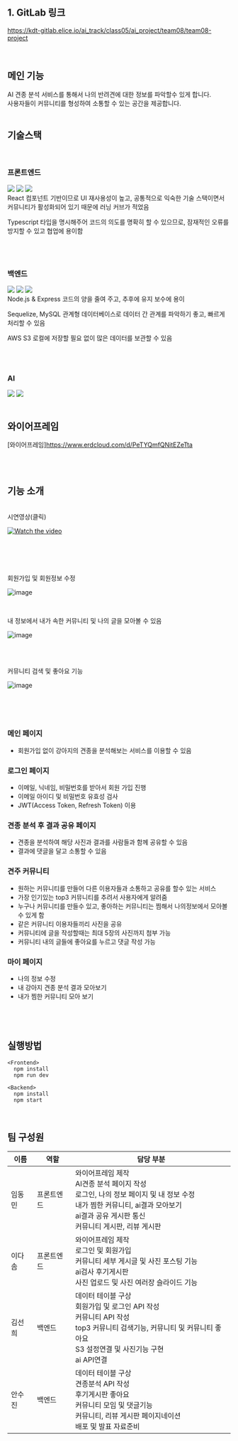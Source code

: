 ## 1. GitLab 링크

https://kdt-gitlab.elice.io/ai_track/class05/ai_project/team08/team08-project

<br>

## 메인 기능

AI 견종 분석 서비스를 통해서 나의 반려견에 대한 정보를 파악할수 있게 합니다.
<br> 사용자들이 커뮤니티를 형성하여 소통할 수 있는 공간을 제공합니다.
<br>
<br>

## 기술스택

<br>

### 프론트엔드

<img src="https://img.shields.io/badge/react-61DAFB?style=flat&logo=react&logoColor=black"/> <img src="https://img.shields.io/badge/typescript-3178C6?style=flat&logo=typescript&logoColor=black"/> <img src="https://img.shields.io/badge/styled-components-DB7093?style=flat&logo=styled-components&logoColor=black"/><br>
React
컴포넌트 기반이므로 UI 재사용성이 높고, 공통적으로 익숙한 기술 스택이면서 커뮤니티가 활성화되어 있기 때문에 러닝 커브가 적었음

Typescript
타입을 명시해주어 코드의 의도를 명확히 할 수 있으므로, 잠재적인 오류를 방지할 수 있고 협업에 용이함
<br><br><br><br>

### 백엔드

<img src="https://img.shields.io/badge/Node.js-339933?style=flat&logo=Node.js&logoColor=black"/> <img src="https://img.shields.io/badge/Express-c2c2c2?style=flat&logo=Express&logoColor=black"/> <img src="https://img.shields.io/badge/Amazon S3-569A31?style=flat&logo=Amazon S3&logoColor=black"/>
<br>
Node.js & Express 코드의 양을 줄여 주고, 추후에 유지 보수에 용이

Sequelize, MySQL 관계형 데이터베이스로 데이터 간 관계를 파악하기 좋고, 빠르게 처리할 수 있음

AWS S3
로컬에 저장할 필요 없이 많은 데이터를 보관할 수 있음

<br><br>

### AI

<img src="https://img.shields.io/badge/Flask-FDA061?style=flat&logo=Flask&logoColor=black"/> <img src="https://img.shields.io/badge/Pytorch-EE4C2C?style=flat&logo=Pytorch&logoColor=black"/>
<br>
<br>

## 와이어프레임

[와이어프레임]https://www.erdcloud.com/d/PeTYQmfQNitEZeTta

<br><br>

## 기능 소개

<br>
시연영상(클릭)<br>

[![Watch the video](https://kdt-gitlab.elice.io/ai_track/class05/ai_project/team08/team08-project/uploads/b3b2369cfe9153272141b8441a272a49/%EA%B7%B8%EB%A6%BC1.png)](https://youtu.be/UsKXQdNAMw8)

<br>
<br>

#

회원가입 및 회원정보 수정
<br>

![image](https://kdt-gitlab.elice.io/ai_track/class05/ai_project/team08/team08-project/uploads/14f75f9d0c6ef5000737c5085e601c18/KakaoTalk_20221215_153249555_01.gif)
<br>

<br>

내 정보에서 내가 속한 커뮤니티 및 나의 글을 모아볼 수 있음
<br>

![image](https://kdt-gitlab.elice.io/ai_track/class05/ai_project/team08/team08-project/uploads/3a6dc6f4af33ac4f8b529c4b3a4050c8/KakaoTalk_20221215_153249555_02.gif)

<br>
<br>

커뮤니티 검색 및 좋아요 기능
<br>

![image](https://kdt-gitlab.elice.io/ai_track/class05/ai_project/team08/team08-project/uploads/9d09e32637108eb9eb9b7aec2d795c27/KakaoTalk_20221215_153249555.gif)

<br>

<br>

#

### 메인 페이지

- 회원가입 없이 강아지의 견종을 분석해보는 서비스를 이용할 수 있음

### 로그인 페이지

- 이메일, 닉네임, 비밀번호를 받아서 회원 가입 진행
- 이메일 아이디 및 비밀번호 유효성 검사
- JWT(Access Token, Refresh Token) 이용

### 견종 분석 후 결과 공유 페이지

- 견종을 분석하여 해당 사진과 결과를 사람들과 함께 공유할 수 있음
- 결과에 댓글을 달고 소통할 수 있음

### 견주 커뮤니티

- 원하는 커뮤니티를 만들어 다른 이용자들과 소통하고 공유를 할수 있는 서비스
- 가장 인기있는 top3 커뮤니티를 추려서 사용자에게 알려줌
- 누구나 커뮤니티를 만들수 있고, 좋아하는 커뮤니티는 찜해서 나의정보에서 모아볼 수 있게 함
- 같은 커뮤니티 이용자들끼리 사진을 공유
- 커뮤니티에 글을 작성할때는 최대 5장의 사진까지 첨부 가능
- 커뮤니티 내의 글들에 좋아요를 누르고 댓글 작성 가능

### 마이 페이지

- 나의 정보 수정
- 내 강아지 견종 분석 결과 모아보기
- 내가 찜한 커뮤니티 모아 보기
  <br>

#

<br>

## 실행방법

```
<Frontend>
  npm install
  npm run dev
```

```
<Backend>
  npm install
  npm start
```

<br>

## 팀 구성원

| 이름   | 역할       | 담당 부분                                                                                                                                                                                        |
| ------ | ---------- | ------------------------------------------------------------------------------------------------------------------------------------------------------------------------------------------------ |
| 임동민 | 프론트엔드 | 와이어프레임 제작 <br> AI견종 분석 페이지 작성 <br>로그인, 나의 정보 페이지 및 내 정보 수정<br>내가 찜한 커뮤니티, ai결과 모아보기 <br> ai결과 공유 게시판 통신 <br>커뮤니티 게시판, 리뷰 게시판 |
| 이다솜 | 프론트엔드 | 와이어프레임 제작 <br> 로그인 및 회원가입 <br> 커뮤니티 세부 게시글 및 사진 포스팅 기능 <br> ai검사 후기게시판 <br>사진 업로드 및 사진 여러장 슬라이드 기능                                      |
| 김선희 | 백엔드     | 데이터 테이블 구상 <br> 회원가입 및 로그인 API 작성 <br> 커뮤니티 API 작성 <br> top3 커뮤니티 검색기능, 커뮤니티 및 커뮤니티 좋아요 <br> S3 설정연결 및 사진기능 구현 <br>ai API연결             |
| 안수진 | 백엔드     | 데이터 테이블 구상 <br> 견종분석 API 작성 <br> 후기게시판 좋아요 <br> 커뮤니티 모임 및 댓글기능<br>커뮤니티, 리뷰 게시판 페이지네이션 <br> 배포 및 발표 자료준비                                 |
